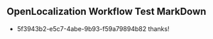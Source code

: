 ## OpenLocalization Workflow Test MarkDown
* 5f3943b2-e5c7-4abe-9b93-f59a79894b82 
thanks!<!--HONumber=Mar16_HO3-->
